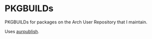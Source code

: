 # PKGBUILDs

PKGBUILDs for packages on the Arch User Repository that I maintain.

Uses [aurpublish](https://github.com/eli-schwartz/aurpublish).
